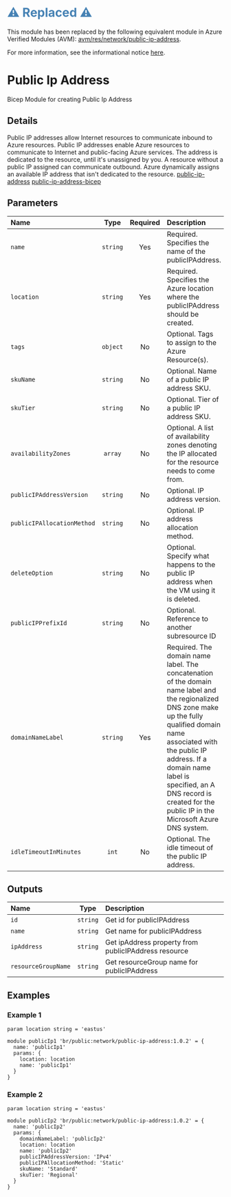 <h1 style="color: steelblue;">⚠️ Replaced ⚠️</h1>

This module has been replaced by the following equivalent module in Azure Verified Modules (AVM): [avm/res/network/public-ip-address](https://github.com/Azure/bicep-registry-modules/tree/main/avm/res/network/public-ip-address).

For more information, see the informational notice [here](https://github.com/Azure/bicep-registry-modules?tab=readme-ov-file#%EF%B8%8F-upcoming-changes-%EF%B8%8F).

# Public Ip Address

Bicep Module for creating Public Ip Address

## Details

Public IP addresses allow Internet resources to communicate inbound to Azure resources. Public IP addresses enable Azure resources to communicate to Internet and public-facing Azure services. The address is dedicated to the resource, until it's unassigned by you. A resource without a public IP assigned can communicate outbound. Azure dynamically assigns an available IP address that isn't dedicated to the resource.
[public-ip-address](https://learn.microsoft.com/en-us/azure/virtual-network/ip-services/public-ip-addresses)
[public-ip-address-bicep](https://learn.microsoft.com/en-us/azure/templates/microsoft.network/publicipaddresses?pivots=deployment-language-bicep)

## Parameters

| Name                       | Type     | Required | Description                                                                                                                                                                                                                                                                                                   |
| :------------------------- | :------: | :------: | :------------------------------------------------------------------------------------------------------------------------------------------------------------------------------------------------------------------------------------------------------------------------------------------------------------ |
| `name`                     | `string` | Yes      | Required. Specifies the name of the publicIPAddress.                                                                                                                                                                                                                                                          |
| `location`                 | `string` | Yes      | Required. Specifies the Azure location where the publicIPAddress should be created.                                                                                                                                                                                                                           |
| `tags`                     | `object` | No       | Optional. Tags to assign to the Azure Resource(s).                                                                                                                                                                                                                                                            |
| `skuName`                  | `string` | No       | Optional. Name of a public IP address SKU.                                                                                                                                                                                                                                                                    |
| `skuTier`                  | `string` | No       | Optional. Tier of a public IP address SKU.                                                                                                                                                                                                                                                                    |
| `availabilityZones`        | `array`  | No       | Optional. A list of availability zones denoting the IP allocated for the resource needs to come from.                                                                                                                                                                                                         |
| `publicIPAddressVersion`   | `string` | No       | Optional. IP address version.                                                                                                                                                                                                                                                                                 |
| `publicIPAllocationMethod` | `string` | No       | Optional. IP address allocation method.                                                                                                                                                                                                                                                                       |
| `deleteOption`             | `string` | No       | Optional. Specify what happens to the public IP address when the VM using it is deleted.                                                                                                                                                                                                                      |
| `publicIPPrefixId`         | `string` | No       | Optional. Reference to another subresource ID                                                                                                                                                                                                                                                                 |
| `domainNameLabel`          | `string` | Yes      | Required. The domain name label. The concatenation of the domain name label and the regionalized DNS zone make up the fully qualified domain name associated with the public IP address. If a domain name label is specified, an A DNS record is created for the public IP in the Microsoft Azure DNS system. |
| `idleTimeoutInMinutes`     | `int`    | No       | Optional. The idle timeout of the public IP address.                                                                                                                                                                                                                                                          |

## Outputs

| Name                | Type     | Description                                          |
| :------------------ | :------: | :--------------------------------------------------- |
| `id`                | `string` | Get id for publicIPAddress                           |
| `name`              | `string` | Get name for publicIPAddress                         |
| `ipAddress`         | `string` | Get ipAddress property from publicIPAddress resource |
| `resourceGroupName` | `string` | Get resourceGroup name for publicIPAddress           |

## Examples

### Example 1

```bicep
param location string = 'eastus'

module publicIp1 'br/public:network/public-ip-address:1.0.2' = {
  name: 'publicIp1'
  params: {
    location: location
    name: 'publicIp1'
  }
}
```

### Example 2

```bicep
param location string = 'eastus'

module publicIp2 'br/public:network/public-ip-address:1.0.2' = {
  name: 'publicIp2'
  params: {
    domainNameLabel: 'publicIp2'
    location: location
    name: 'publicIp2'
    publicIPAddressVersion: 'IPv4'
    publicIPAllocationMethod: 'Static'
    skuName: 'Standard'
    skuTier: 'Regional'
  }
}
```
